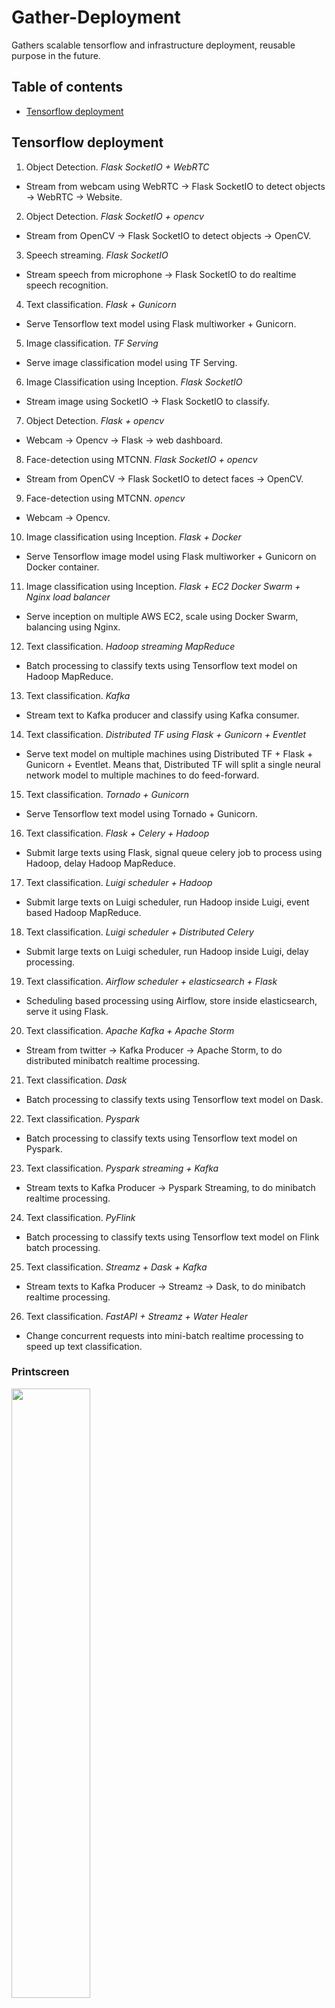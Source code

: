 # Gather-Deployment

Gathers scalable tensorflow and infrastructure deployment, reusable purpose in the future.

## Table of contents
  * [Tensorflow deployment](#tensorflow-deployment)

## Tensorflow deployment

1. Object Detection. _Flask SocketIO + WebRTC_

-   Stream from webcam using WebRTC -> Flask SocketIO to detect objects -> WebRTC -> Website.

2. Object Detection. _Flask SocketIO + opencv_

-   Stream from OpenCV -> Flask SocketIO to detect objects -> OpenCV.

3. Speech streaming. _Flask SocketIO_

-   Stream speech from microphone -> Flask SocketIO to do realtime speech recognition.

4. Text classification. _Flask + Gunicorn_

-   Serve Tensorflow text model using Flask multiworker + Gunicorn.

5. Image classification. _TF Serving_

-   Serve image classification model using TF Serving.

6. Image Classification using Inception. _Flask SocketIO_

-   Stream image using SocketIO -> Flask SocketIO to classify.

7. Object Detection. _Flask + opencv_

-   Webcam -> Opencv -> Flask -> web dashboard.

8. Face-detection using MTCNN. _Flask SocketIO + opencv_

-   Stream from OpenCV -> Flask SocketIO to detect faces -> OpenCV.

9. Face-detection using MTCNN. _opencv_

-   Webcam -> Opencv.

10. Image classification using Inception. _Flask + Docker_

-   Serve Tensorflow image model using Flask multiworker + Gunicorn on Docker container.

11. Image classification using Inception. _Flask + EC2 Docker Swarm + Nginx load balancer_

-   Serve inception on multiple AWS EC2, scale using Docker Swarm, balancing using Nginx.

12. Text classification. _Hadoop streaming MapReduce_

-   Batch processing to classify texts using Tensorflow text model on Hadoop MapReduce.

13. Text classification. _Kafka_

-   Stream text to Kafka producer and classify using Kafka consumer.

14. Text classification. _Distributed TF using Flask + Gunicorn + Eventlet_

-   Serve text model on multiple machines using Distributed TF + Flask + Gunicorn + Eventlet. Means that, Distributed TF will split a single neural network model to multiple machines to do feed-forward.

15. Text classification. _Tornado + Gunicorn_

-   Serve Tensorflow text model using Tornado + Gunicorn.

16. Text classification. _Flask + Celery + Hadoop_

-   Submit large texts using Flask, signal queue celery job to process using Hadoop, delay Hadoop MapReduce.

17. Text classification. _Luigi scheduler + Hadoop_

-   Submit large texts on Luigi scheduler, run Hadoop inside Luigi, event based Hadoop MapReduce.

18. Text classification. _Luigi scheduler + Distributed Celery_

-   Submit large texts on Luigi scheduler, run Hadoop inside Luigi, delay processing.

19. Text classification. _Airflow scheduler + elasticsearch + Flask_

-   Scheduling based processing using Airflow, store inside elasticsearch, serve it using Flask.

20. Text classification. _Apache Kafka + Apache Storm_

-   Stream from twitter -> Kafka Producer -> Apache Storm, to do distributed minibatch realtime processing.

21. Text classification. _Dask_

-   Batch processing to classify texts using Tensorflow text model on Dask.

22. Text classification. _Pyspark_

-   Batch processing to classify texts using Tensorflow text model on Pyspark.

23. Text classification. _Pyspark streaming + Kafka_

-   Stream texts to Kafka Producer -> Pyspark Streaming, to do minibatch realtime processing.

24. Text classification. _PyFlink_

-   Batch processing to classify texts using Tensorflow text model on Flink batch processing.

25. Text classification. _Streamz + Dask + Kafka_

-   Stream texts to Kafka Producer -> Streamz -> Dask, to do minibatch realtime processing.

26. Text classification. _FastAPI + Streamz + Water Healer_

-   Change concurrent requests into mini-batch realtime processing to speed up text classification.

### Printscreen

<img src="tensorflow/1.flasksocketio-webrtc-object-detection/screenshot.png" width="50%">

**All folders contain print screens, logs and instructions on how to start.**

### Notes

1. Deploy them on a server, change `local` in code snippets to your own IP.
2. WebRTC chrome only can tested on HTTPS server.
3. When come to real deployment, always prepare for up-scaling architectures. Learn about DevOps.
4. Please aware with your cloud cost!
